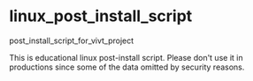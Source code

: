 # linux_post_install_script
post_install_script_for_vivt_project

This is educational linux post-install script. Please don't use it in productions since some of the data omitted by security reasons.
